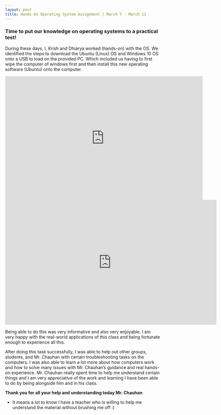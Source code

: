 ```yaml
---
layout: post
title: Hands-On Operating System Assignment | March 7 - March 11
---
```


### Time to put our knowledge on operating systems to a practical test!

During these days, I, Krish and Dhiarya worked (hands-on) with the OS. We identified the steps to download the Ubuntu (Linux) OS and Windows 10 OS onto a USB to load on the provided PC. Which included us having to first wipe the computer of windows first and then install this new operating software (Ubuntu) onto the computer.

<iframe src="https://www.howtogeek.com/wp-content/uploads/2017/05/img_5913814ed5e9f.png?trim=1,1&bg-color=000&pad=1,1" scrolling="no" frameborder="0" allowfullscreen width="642" height="402"></iframe>

<iframe src="https://cdn.funinformatique.com/wp-content/uploads/2013/05/17173508/supprimer-le-mot-de-passe-de-bios-oublie.png" scrolling="no" frameborder="0" allowfullscreen width="687" height="406"></iframe>

Being able to do this was very informative and also very enjoyable. I am very happy with the real-world applications of this class and being fortunate enough to experience all this.

After doing this task successfully, I was able to help out other groups, students, and Mr. Chauhan with certain troubleshooting tasks on the computers. I was also able to learn a lot more about how computers work and how to solve many issues with Mr. Chauhan’s guidance and real hands-on experience. Mr. Chauhan really spent time to help me understand certain things and I am very appreciative of the work and learning I have been able to do by being alongside him and in his class.

**Thank you for all your help and understanding today Mr. Chauhan**

- It means a lot to know I have a teacher who is willing to help me understand the material without brushing me off :)

